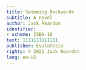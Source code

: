 ```yaml
---
title: Swimming Backwards
subtitle: A novel
author: Jack Reardon
identifier:
- scheme: ISBN-10
text: 1111111111111
publisher: Evolutesix
rights: © 2021 Jack Reardon
lang: en-US
---
```

